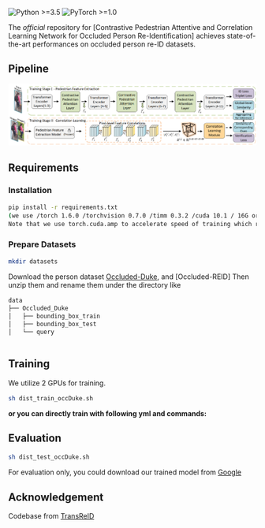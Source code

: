 ![Python >=3.5](https://img.shields.io/badge/Python->=3.5-yellow.svg)
![PyTorch >=1.0](https://img.shields.io/badge/PyTorch->=1.6-blue.svg)


The *official* repository for [Contrastive Pedestrian Attentive and Correlation Learning Network for Occluded Person Re-Identification] achieves state-of-the-art performances on occluded person re-ID datasets.


## Pipeline

![framework](figs/architecture.png)



## Requirements

### Installation

```bash
pip install -r requirements.txt
(we use /torch 1.6.0 /torchvision 0.7.0 /timm 0.3.2 /cuda 10.1 / 16G or 32G V100 for training and evaluation.
Note that we use torch.cuda.amp to accelerate speed of training which requires pytorch >=1.6)
```

### Prepare Datasets

```bash
mkdir datasets
```

Download the person dataset [Occluded-Duke](https://github.com/lightas/Occluded-DukeMTMC-Dataset), and [Occluded-REID]
Then unzip them and rename them under the directory like

```
data
├── Occluded_Duke
│   ├── bounding_box_train
│   ├── bounding_box_test
│   └── query


```

## Training

We utilize 2 GPUs for training.

```bash
sh dist_train_occDuke.sh
```

**or you can directly train with following  yml and commands:**

## Evaluation

```bash
sh dist_test_occDuke.sh
```

For evaluation only, you could download our trained model from [Google](https://drive.google.com/file/d/1u-U6H7p3DLamGnSHajWAr8HP_WuzXyNY/view?usp=drive_link)


## Acknowledgement

Codebase from [TransReID](https://github.com/damo-cv/TransReID)

<!-- 
## Citation

If you find this code useful for your research, please cite our paper

```
@InProceedings{He_2021_ICCV,
    author    = {He, Shuting and Luo, Hao and Wang, Pichao and Wang, Fan and Li, Hao and Jiang, Wei},
    title     = {TransReID: Transformer-Based Object Re-Identification},
    booktitle = {Proceedings of the IEEE/CVF International Conference on Computer Vision (ICCV)},
    month     = {October},
    year      = {2021},
}
``` -->

<!-- ## Contact

If you have any question, please feel free to contact us. E-mail: [shuting_he@zju.edu.cn](mailto:shuting_he@zju.edu.cn) , [haoluocsc@zju.edu.cn](mailto:haoluocsc@zju.edu.cn) -->

